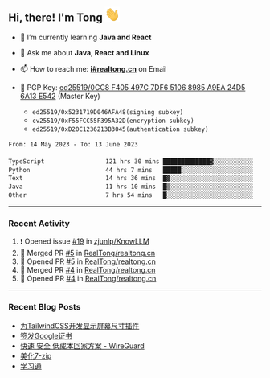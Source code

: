 ## Hi, there! I'm Tong <img src="https://raw.githubusercontent.com/realtong/realtong/main/wave.gif" width="30px">



- 🌱 I’m currently learning **Java and React**
- 💬 Ask me about **Java, React and Linux**
- 📫 How to reach me: **[i#realtong.cn](mailto:i@realtong.cn)** on Email
- 🔑 PGP Key: [ed25519/0CC8 F405 497C 7DF6 5106 8985 A9EA 24D5 6A13 E542](https://github.com/RealTong.gpg) (Master Key)
  
  - `ed25519/0x5231719D046AFA48(signing subkey)`
  - `cv25519/0xF55FCC55F395A32D(encryption subkey)`
  - `ed25519/0xD20C1236213B3045(authentication subkey)`

<!--START_SECTION:waka-->

```txt
From: 14 May 2023 - To: 13 June 2023

TypeScript                 121 hrs 30 mins █████████████▓░░░░░░░░░░░   54.94 %
Python                     44 hrs 7 mins   █████░░░░░░░░░░░░░░░░░░░░   19.95 %
Text                       14 hrs 36 mins  █▓░░░░░░░░░░░░░░░░░░░░░░░   06.60 %
Java                       11 hrs 10 mins  █▒░░░░░░░░░░░░░░░░░░░░░░░   05.05 %
Other                      7 hrs 54 mins   █░░░░░░░░░░░░░░░░░░░░░░░░   03.57 %
```

<!--END_SECTION:waka-->

---
### Recent Activity

<!--START_SECTION:activity-->
1. ❗ Opened issue [#19](https://github.com/zjunlp/KnowLLM/issues/19) in [zjunlp/KnowLLM](https://github.com/zjunlp/KnowLLM)
2. 🎉 Merged PR [#5](https://github.com/RealTong/realtong.cn/pull/5) in [RealTong/realtong.cn](https://github.com/RealTong/realtong.cn)
3. 💪 Opened PR [#5](https://github.com/RealTong/realtong.cn/pull/5) in [RealTong/realtong.cn](https://github.com/RealTong/realtong.cn)
4. 🎉 Merged PR [#4](https://github.com/RealTong/realtong.cn/pull/4) in [RealTong/realtong.cn](https://github.com/RealTong/realtong.cn)
5. 💪 Opened PR [#4](https://github.com/RealTong/realtong.cn/pull/4) in [RealTong/realtong.cn](https://github.com/RealTong/realtong.cn)
<!--END_SECTION:activity-->

---
### Recent Blog Posts
<!-- BLOG-POST-LIST:START -->
- [为TailwindCSS开发显示屏幕尺寸插件](https://www.realtong.cn/blog/tailwindcssplugin)
- [签发Google证书](https://www.realtong.cn/blog/auto-issue-google-public-certificates-using-acmedotsh)
- [快速 安全 低成本回家方案 - WireGuard](https://www.realtong.cn/blog/8)
- [美化7-zip](https://www.realtong.cn/blog/3)
- [学习通](https://www.realtong.cn/blog/1)
<!-- BLOG-POST-LIST:END -->